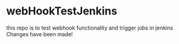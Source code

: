 # webHookTestJenkins
this repo is to test webhook functionality and trigger jobs in jenkins
Changes have been made!

